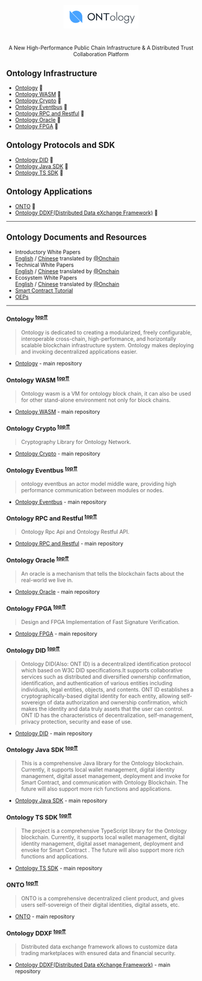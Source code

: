 <p align="center">
  <img
    src="https://github.com/ontio/documentation/blob/master/zh-CN/Ontology.png"
    width="200px"
  >
</p>
<h1 align="center"></h1>
<p align="center">
  A New High-Performance Public Chain Infrastructure & A Distributed Trust Collaboration Platform
</p>


## Ontology Infrastructure

- [Ontology](#Ontology) :hatching_chick:
- [Ontology WASM](#Ontology-wsam) :hatching_chick:
- [Ontology Crypto](#Ontology-crypto) :hatching_chick:
- [Ontology Eventbus](#Ontology-eventbus) :hatching_chick:
- [Ontology RPC and Restful](#Ontology-rpc-and-restful) :hatching_chick:
- [Ontology Oracle](#Ontology-oracle) :hatching_chick:
- [Ontology FPGA](#Ontology-fpga) :egg:

## Ontology Protocols and SDK

- [Ontology DID](#Ontology-did) :hatched_chick:
- [Ontology Java SDK](#Ontology-java-sdk) :hatched_chick:
- [Ontology TS SDK](#Ontology-ts-sdk) :hatched_chick:

## Ontology Applications
- [ONTO](#onto) :hatching_chick:
- [Ontology DDXF(Distributed Data eXchange Framework)](#Ontology-ddxf) :hatched_chick:

---

## Ontology Documents and Resources

- Introductory White Papers<br/>[English](https://ont.io/wp/Ontology-Introductory-White-Paper-EN.pdf) / [Chinese](https://ont.io/wp/Ontology-Introductory-White-Paper-ZH.pdf)  translated by  [@Onchain](http://www.onchain.com)
- Technical White Papers<br/>[English](https://github.com/ontio/Documentation/blob/master/Ontology-technology-white-paper-EN.pdf) / [Chinese](https://ont.io/wp/Ontology-technology-white-paper-ZH.pdf)  translated by  [@Onchain](http://www.onchain.com)
- Ecosystem White Papers<br/>[English](https://ont.io/wp/Ontology-Ecosystem-White-Paper-EN.pdf) / [Chinese](https://ont.io/wp/Ontology-Ecosystem-White-Paper-ZH.pdf)  translated by  [@Onchain](http://www.onchain.com)
- [Smart Contract Tutorial](https://github.com/ontio/documentation/tree/master/smart-contract-tutorial)
- [OEPs](https://github.com/ontio/OEPs)

---

### <a name="Ontology"></a>Ontology <sup>[top⇈](#ontology-infrastructure)</sup>
> Ontology is dedicated to creating a modularized, freely configurable, interoperable cross-chain, high-performance, and horizontally scalable blockchain infrastructure system. Ontology makes deploying and invoking decentralized applications easier.
- [Ontology](https://github.com/ontio/ontology) - main repository

### <a name="Ontology-wsam"></a>Ontology WASM <sup>[top⇈](#ontology-infrastructure)</sup>
> Ontology wasm is a VM for ontology block chain, it can also be used for other stand-alone environment not only for block chains.
- [Ontology WASM](https://github.com/ontio/ontology-wasm) - main repository

### <a name="Ontology-crypto"></a>Ontology Crypto <sup>[top⇈](#ontology-infrastructure)</sup>
> Cryptography Library for Ontology Network.
- [Ontology Crypto](https://github.com/ontio/ontology-crypto) - main repository

### <a name="Ontology-eventbus"></a>Ontology Eventbus <sup>[top⇈](#ontology-infrastructure)</sup>
> ontology eventbus an actor model middle ware, providing high performance communication between modules or nodes.
- [Ontology Eventbus](https://github.com/ontio/ontology-eventbus) - main repository

### <a name="Ontology-rpc-and-restful"></a>Ontology RPC and Restful <sup>[top⇈](#ontology-infrastructure)</sup>
> Ontology Rpc Api and Ontology Restful API.
- [Ontology RPC and Restful](https://github.com/ontio/documentation/tree/master/ontology-API) - main repository

### <a name="Ontology-oracle"></a>Ontology Oracle <sup>[top⇈](#ontology-infrastructure)</sup>
> An oracle is a mechanism that tells the blockchain facts about the real-world we live in.
- [Ontology Oracle](https://github.com/ontio/ontology-oracle-py) - main repository

### <a name="Ontology-fpga"></a>Ontology FPGA <sup>[top⇈](#ontology-infrastructure)</sup>
> Design and FPGA Implementation of Fast Signature Verification.
- [Ontology FPGA](https://github.com/ontio/ontology-fpga) - main repository

### <a name="Ontology-did"></a>Ontology DID <sup>[top⇈](#ontology-infrastructure)</sup>
> Ontology DID(Also: ONT ID) is a decentralized identification protocol which based on W3C DID specifications.It supports collaborative services such as distributed and diversified ownership confirmation, identification, and authentication of various entities including individuals, legal entities, objects, and contents. ONT ID establishes a cryptographically-based digital identity for each entity, allowing self-sovereign of data authorization and ownership confirmation, which makes the identity and data truly assets that the user can control. ONT ID has the characteristics of decentralization, self-management, privacy protection, security and ease of use.
- [Ontology DID](https://github.com/ontio/ontology-DID) - main repository

### <a name="Ontology-java-sdk"></a>Ontology Java SDK <sup>[top⇈](#ontology-infrastructure)</sup>
> This is a comprehensive Java library for the Ontology blockchain. Currently, it supports local wallet management, digital identity management, digital asset management, deployment and invoke for Smart Contract, and communication with Ontology Blockchain. The future will also support more rich functions and applications.
- [Ontology Java SDK](https://github.com/ontio/ontology-java-sdk) - main repository

### <a name="Ontology-ts-sdk"></a>Ontology TS SDK <sup>[top⇈](#ontology-infrastructure)</sup>
> The project is a comprehensive TypeScript library for the Ontology blockchain. Currently, it supports local wallet management, digital identity management, digital asset management, deployment and envoke for Smart Contract . The future will also support more rich functions and applications.
- [Ontology TS SDK](https://github.com/ontio/ontology-ts-sdk) - main repository

### <a name="onto"></a>ONTO <sup>[top⇈](#ontology-infrastructure)</sup>
> ONTO is a comprehensive decentralized client product, and gives users self-sovereign of their digital identities, digital assets, etc.
- [ONTO](https://github.com/ontio/onto) - main repository

### <a name="Ontology-ddxf"></a>Ontology DDXF <sup>[top⇈](#ontology-infrastructure)</sup>
> Distributed data exchange framework allows to customize data trading marketplaces with ensured data and financial security.
- [Ontology DDXF(Distributed Data eXchange Framework)](https://github.com/ontio/ontology-ddxf) - main repository
